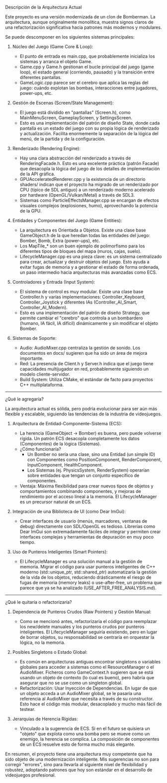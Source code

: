   Descripción de la Arquitectura Actual

  Este proyecto es una versión modernizada de un clon de Bomberman. La arquitectura,
  aunque originalmente monolítica, muestra signos claros de una refactorización
  significativa hacia patrones más modernos y modulares.

  Se puede descomponer en los siguientes sistemas principales:

   1. Núcleo del Juego (Game Core & Loop):
       * El punto de entrada es main.cpp, que probablemente inicializa los sistemas y
         arranca el objeto Game.
       * Game.cpp y Game.h gestionan el bucle principal del juego (game loop), el estado
         general (corriendo, pausado) y la transición entre diferentes pantallas.
       * GameLogic.cpp parece ser el cerebro que aplica las reglas del juego: cuándo
         explotan las bombas, interacciones entre jugadores, power-ups, etc.

   2. Gestión de Escenas (Screen/State Management):
       * El juego está dividido en "pantallas" (Screen.h), como MainMenuScreen,
         GameplayScreen, y SettingsScreen.
       * Esto es una implementación del patrón de diseño State, donde cada pantalla es un
         estado del juego con su propia lógica de renderizado y actualización. Facilita
         enormemente la separación de la lógica del menú, de la partida y de la
         configuración.

   3. Renderizado (Rendering Engine):
       * Hay una clara abstracción del renderizado a través de RenderingFacade.h. Esto es
         una excelente práctica (patrón Facade) que desacopla la lógica del juego de los
         detalles de implementación de la API gráfica.
       * GPUAcceleratedRenderer.cpp y la existencia de un directorio shaders/ indican que
         el proyecto ha migrado de un renderizado por CPU (típico de SDL antiguo) a un
         renderizado moderno acelerado por hardware (OpenGL/Vulkan/Metal) a través de
         SDL3.
       * Sistemas como ParticleEffectsManager.cpp se encargan de efectos visuales
         complejos (explosiones, humo), aprovechando la potencia de la GPU.

   4. Entidades y Componentes del Juego (Game Entities):
       * La arquitectura es Orientada a Objetos. Existe una clase base GameObject.h de la
         que heredan todas las entidades del juego: Bomber, Bomb, Extra (power-ups), etc.
       * Los MapTile_* son un buen ejemplo de polimorfismo para los diferentes tipos de
         bloques del mapa (muros, cajas, suelo).
       * LifecycleManager.cpp es una pieza clave: es un sistema centralizado para crear,
         actualizar y destruir objetos del juego. Esto ayuda a evitar fugas de memoria y a
         gestionar el estado de forma ordenada, un paso intermedio hacia arquitecturas más
         avanzadas como ECS.

   5. Controladores y Entrada (Input System):
       * El sistema de control es muy modular. Existe una clase base Controller.h y varias
         implementaciones: Controller_Keyboard, Controller_Joystick y diferentes IAs
         (Controller_AI_Smart, Controller_AI_Modern).
       * Esto es una implementación del patrón de diseño Strategy, que permite cambiar el
         "cerebro" que controla a un bombardero (humano, IA fácil, IA difícil)
         dinámicamente y sin modificar el objeto Bomber.

   6. Sistemas de Soporte:
       * Audio: AudioMixer.cpp centraliza la gestión de sonido. Los documentos en docs/
         sugieren que ha sido un área de mejora importante.
       * Red: La presencia de Client.h y Server.h indica que el juego tiene capacidades
         multijugador en red, probablemente siguiendo un modelo cliente-servidor.
       * Build System: Utiliza CMake, el estándar de facto para proyectos C++
         multiplataforma.

  ---

  ¿Qué le agregaría?

  La arquitectura actual es sólida, pero podría evolucionar para ser aún más flexible y
  escalable, siguiendo las tendencias de la industria de videojuegos.

   1. Arquitectura de Entidad-Componente-Sistema (ECS):
       * La herencia (GameObject -> Bomber) es buena, pero puede volverse rígida. Un
         patrón ECS desacopla completamente los datos (Componentes) de la lógica
         (Sistemas).
       * ¿Cómo funcionaría?
           * Un Bomber no sería una clase, sino una Entidad (un simple ID) con Componentes
             como PositionComponent, RenderComponent, InputComponent, HealthComponent.
           * Los Sistemas (ej. PhysicsSystem, RenderSystem) operarían sobre entidades que
             tengan un conjunto específico de componentes.
       * Ventaja: Máxima flexibilidad para crear nuevos tipos de objetos y comportamientos
         combinando componentes, y mejoras de rendimiento por el acceso lineal a la
         memoria. El LifecycleManager es un precursor natural de un ECS.


   2. Integración de una Biblioteca de UI (como Dear ImGui):
       * Crear interfaces de usuario (menús, marcadores, ventanas de debug) directamente
         con SDL/OpenGL es tedioso. Librerías como Dear ImGui son extremadamente fáciles
         de integrar y permiten crear interfaces complejas y herramientas de depuración
         en muy poco tiempo.

   3. Uso de Punteros Inteligentes (Smart Pointers):
       * El LifecycleManager es una solución manual a la gestión de memoria. Migrar el
         código para usar punteros inteligentes de C++ moderno (std::unique_ptr,
         std::shared_ptr) automatizaría la gestión de la vida de los objetos, reduciendo
         drásticamente el riesgo de fugas de memoria (memory leaks) o use-after-free, un
         problema que parece que ya se ha analizado (USE_AFTER_FREE_ANALYSIS.md).

  ---

  ¿Qué le quitaría o refactorizaría?

   1. Dependencia de Punteros Crudos (Raw Pointers) y Gestión Manual:
       * Como se mencionó antes, refactorizaría el código para reemplazar los new/delete
         manuales y los punteros crudos por punteros inteligentes. El LifecycleManager
         seguiría existiendo, pero en lugar de borrar objetos, su responsabilidad se
         centraría en orquestar la lógica, no la memoria.

   2. Posibles Singletons o Estado Global:
       * Es común en arquitecturas antiguas encontrar singletons o variables globales
         para acceder a sistemas como el ResourceManager o el AudioMixer. Ficheros como
         GameContext.h sugieren que se está usando un objeto de contexto (lo cual es
         bueno), pero habría que asegurar que no se use como un singleton global.
       * Refactorización: Usar Inyección de Dependencias. En lugar de que un objeto
         acceda a un AudioMixer global, se le pasaría una referencia al AudioMixer que
         necesita a través de su constructor. Esto hace el código más modular,
         desacoplado y mucho más fácil de testear.

   3. Jerarquías de Herencia Rígidas:
       * Vinculado a la sugerencia de ECS. Si en el futuro se quisiera un "objeto" que
         explota como una bomba pero se mueve como un enemigo, la herencia se complica.
         La composición de componentes de un ECS resuelve esto de forma mucho más
         elegante.

  En resumen, el proyecto tiene una arquitectura muy competente que ha sido objeto de
  una modernización inteligente. Mis sugerencias no son para corregir "errores", sino
  para llevarla al siguiente nivel de flexibilidad y robustez, adoptando patrones que
  hoy son estándar en el desarrollo de videojuegos profesional.

